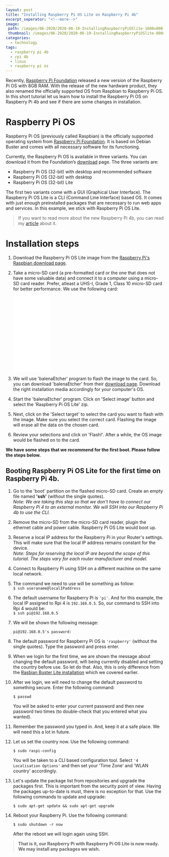 ```yaml
---
layout: post
title: "Installing Raspberry Pi OS Lite on Raspberry Pi 4b"
excerpt_seperator: "<!--more-->"
image:
 path: /images/06-2020/2020-06-19-InstallingRaspberryPiOSlite-1600x800.webp
 thumbnail: /images/06-2020/2020-06-19-InstallingRaspberryPiOSlite-800x400.webp
categories:
  - technology
tags:
  - raspberry pi 4b
  - rpi 4b
  - linux
  - raspberry pi os
---
```

Recently, [Raspberry Pi Foundation](https://www.raspberrypi.org/) released a new version of the Raspberry Pi OS with 8GB RAM. With the release of the new hardware product, they also renamed the officially supported OS from Raspbian to Raspberry Pi OS.
In this short tutorial let us learn how to install the Raspberry Pi OS on Raspberry Pi 4b and see if there are some changes in installation.
<!--more-->

# Raspberry Pi OS
Raspberry Pi OS (previously called Raspbian) is the officially supported operating system from [Raspberry Pi Foundation](https://www.raspberrypi.org/). It is based on Debian Buster and comes with all necessary software for its functioning.

Currently, the Raspberry Pi OS is available in three variants. You can download it from the Foundation’s [download](https://www.raspberrypi.org/downloads/raspberry-pi-os/) page. The three variants are:

- Raspberry Pi OS (32-bit) with desktop and recommended software
- Raspberry Pi OS (32-bit) with desktop
- Raspberry Pi OS (32-bit) Lite

The first two variants come with a GUI (Graphical User Interface). The Raspberry Pi OS Lite is a CLI (Command Line Interface) based OS. It comes with just enough preinstalled packages that are necessary to run web apps and services. In this example, we stick with Raspberry Pi OS Lite.

> If you want to read more about the new Raspberry Pi 4b, you can read my [article](https://bhooraj.com/technology/raspberry-pi-4b/) about it.

# Installation steps
1.  Download the Raspberry Pi OS Lite image from the [Raspberry Pi's Raspbian download page](https://www.raspberrypi.org/downloads/raspberry-pi-os/).

2. Take a micro-SD card (a pre-formatted card or the one that does not have some valuable data) and connect it to a computer using a micro-SD card reader. Prefer, atleast a UHS-I, Grade 1, Class 10 micro-SD card for better performance. We use the following card:

    <iframe style="width:120px;height:240px;" marginwidth="0" marginheight="0" scrolling="no" frameborder="0" src="//ws-in.amazon-adsystem.com/widgets/q?ServiceVersion=20070822&OneJS=1&Operation=GetAdHtml&MarketPlace=IN&source=ss&ref=as_ss_li_til&ad_type=product_link&tracking_id=altback0e-21&marketplace=amazon&region=IN&placement=B06XWMQ81P&asins=B06XWMQ81P&linkId=d266c7adb9003166b396d7b442ab28c3&show_border=true&link_opens_in_new_window=true"></iframe>

3. We will use 'balenaEtcher' program to flash the image to the card. So, you can download  'balenaEtcher' from their [download page](https://www.balena.io/etcher/). Download the right installation media accordingly for your computer's OS.

4. Start the 'balenaEtcher' program. Click on 'Select image' button and select the 'Raspberry Pi OS Lite' zip.

5. Next, click on the 'Select target' to select the card you want to flash with the image. Make sure you select the correct card. Flashing the image will erase all the data on the chosen card.

6. Review your selections and click on 'Flash!'. After a while, the OS image would be flashed on to the card.

**We have some steps that we recommend for the first boot. Please follow the steps below.**

## Booting Raspberry Pi OS Lite for the first time on Raspberry Pi 4b.
1. Go to the 'boot' partition on the flashed micro-SD card. Create an empty file named **'ssh'** (without the single quotes).<br>
*Note: We are taking this step so that we don't have to connect our Raspberry Pi 4 to an external monitor. We will SSH into our Raspberry Pi 4b to use the CLI.*

2. Remove the micro-SD from the micro-SD card reader, plugin the ethernet cable and power cable. Raspberry Pi OS Lite would boot up.

3. Reserve a local IP address for the Raspberry Pi in your Router's settings. This will make sure that the local IP address remains constant for the device.<br>
*Note: Steps for reserving the local IP are beyond the scope of this tutorial. The steps vary for each router manufacturer and model.*

4. Connect to Raspberry Pi using SSH on a different machine on the same local network.

5. The command we need to use will be something as follow:<br>
`$ ssh useraname@localIPaddress`

6. The default username for Raspberry Pi is `'pi'`. And for this example, the local IP assigned to Rpi 4 is `192.168.0.5`.
  So, our command to SSH into Rpi 4 would be:<br>
  `$ ssh pi@192.168.0.5`

7. We will be shown the following message:

      `pi@192.168.0.5's password:`

8. The default password for Raspberry Pi OS is `'raspberry'` (without the single quotes). Type the password and press enter.

9. When we login for the first time, we are shown the message about changing the default password, wifi being currently disabled and setting the country before use. So let do that. Also, this is only difference from the [Rasbian Buster Lite installation](https://bhooraj.com/technology/install-raspbian-buster-lite/) which we covered earlier.

10. After we login, we will need to change the default password to something secure. Enter the following command:

      `$ passwd`

      You will be asked to enter your current password and then new password two times (to double-check that you entered what you wanted).

11. Remember the password you typed in. And, keep it at a safe place. We will need this a lot in future.

12. Let us set the country now. Use the following command:

      `$ sudo raspi-config`

      You will be taken to a CLI based configuration tool. Select `'4 Localisation Options'` and then set your 'Time Zone' and 'WLAN country' accordingly.


13. Let's update the package list from repositories and upgrade the packages first. This is important from the security point of view. Having the packages up-to-date is must, there is no exception for that.
Use the following commands to update and upgrade:

    `$ sudo apt-get update && sudo apt-get upgrade`

14. Reboot your Raspberry Pi. Use the following command:

    `$ sudo shutdown -r now`

    After the reboot we will login again using SSH.

> **That is it, our Raspberry Pi with Raspberry Pi OS Lite is now ready. We may install any packages we wish.**
